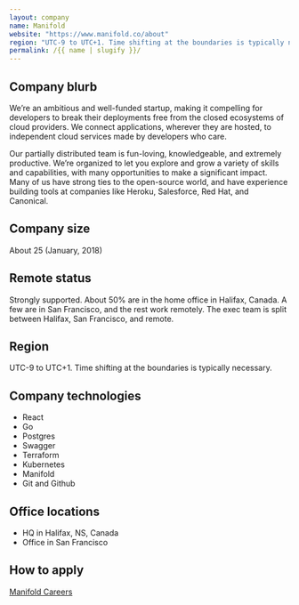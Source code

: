 ```yaml
---
layout: company
name: Manifold
website: "https://www.manifold.co/about"
region: "UTC-9 to UTC+1. Time shifting at the boundaries is typically necessary."
permalink: /{{ name | slugify }}/
---
```


## Company blurb

We’re an ambitious and well-funded startup, making it compelling for developers to break their deployments free from the closed ecosystems of cloud providers. We connect applications, wherever they are hosted, to independent cloud services made by developers who care.

Our partially distributed team is fun-loving, knowledgeable, and extremely productive. We’re organized to let you explore and grow a variety of skills and capabilities, with many opportunities to make a significant impact. Many of us have strong ties to the open-source world, and have experience building tools at companies like Heroku, Salesforce, Red Hat, and Canonical.

## Company size

About 25 (January, 2018)

## Remote status

Strongly supported. About 50% are in the home office in Halifax, Canada. A few are in San Francisco, and the rest work remotely. The exec team is split between Halifax, San Francisco, and remote.

## Region

UTC-9 to UTC+1. Time shifting at the boundaries is typically necessary.

## Company technologies

- React
- Go
- Postgres
- Swagger
- Terraform
- Kubernetes
- Manifold
- Git and Github


## Office locations

- HQ in Halifax, NS, Canada
- Office in San Francisco

## How to apply

[Manifold Careers](https://www.manifold.co/about)